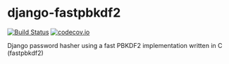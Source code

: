 # django-fastpbkdf2
[![Build Status](https://travis-ci.org/smartfile/django-fastpbkdf2.svg)](https://travis-ci.org/smartfile/django-fastpbkdf2)
[![codecov.io](https://codecov.io/github/smartfile/django-fastpbkdf2/coverage.svg?branch=master)](https://codecov.io/github/smartfile/django-fastpbkdf2?branch=master)

Django password hasher using a fast PBKDF2 implementation written in C (fastpbkdf2)
